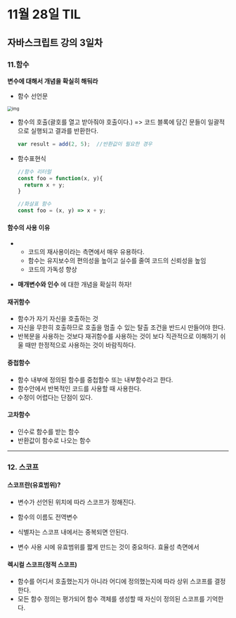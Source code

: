 # 11월 28일 TIL

## 자바스크립트 강의 3일차

### 11.함수

**변수에 대해서 개념을 확실히 해둬라** 

- 함수 선언문

<img src="https://poiemaweb.com/assets/fs-images/11-2.png" alt="img" style="zoom:67%;" />

- 함수의 호출(괄호를 열고 받아줘야 호출이다.) => 코드 블록에 담긴 문들이 일괄적으로 실행되고 결과를 반환한다.

  ~~~javascript
  var result = add(2, 5);  //반환값이 필요한 경우
  ~~~

- 함수표현식

  ~~~javascript
  //함수 리터럴
  const foo = function(x, y){
    return x + y;
  }
  
  //화살표 함수
  const foo = (x, y) => x + y;
  ~~~



#### 함수의 사용 이유

- - 코드의 재사용이라는 측면에서 매우 유용하다.
  - 함수는 유지보수의 편의성을 높이고 실수를 줄여 코드의 신뢰성을 높임
  - 코드의 가독성 향상



- **매개변수와 인수** 에 대한 개념을 확실히 하자!



#### 재귀함수

- 함수가 자기 자신을 호출하는 것
- 자신을 무한히 호출하므로 호출을 멈출 수 있는 탈출 조건을 반드시 만들어야 한다.
- 반복문을 사용하는 것보다 재귀함수를 사용하는 것이 보다 직관적으로 이해하기 쉬울 때만 한정적으로 사용하는 것이 바람직하다.

#### 중첩함수

- 함수 내부에 정의된 함수를 중첩함수 또는 내부함수라고 한다.
- 함수안에서 반복적인 코드를 사용할 때 사용한다.
- 수정이 어렵다는 단점이 있다.

#### 고차함수

- 인수로 함수를 받는 함수
- 반환값이 함수로 나오는 함수

---

### 12. 스코프

#### 스코프란(유효범위)?

- 변수가 선언된 위치에 따라 스코프가 정해진다.

- 함수의 이름도 전역변수
- 식별자는 스코프 내에서는 중복되면 안된다. 
- 변수 사용 시에 유효범위를 짧게 만드는 것이 중요하다. 효율성 측면에서



#### 렉시컬 스코프(정적 스코프)

- 함수를 어디서 호출했는지가 아니라 어디에 정의했는지에 따라 상위 스코프를 결정한다. 
- 모든 함수 정의는 평가되어 함수 객체를 생성할 때 자신이 정의된 스코프를 기억한다. 